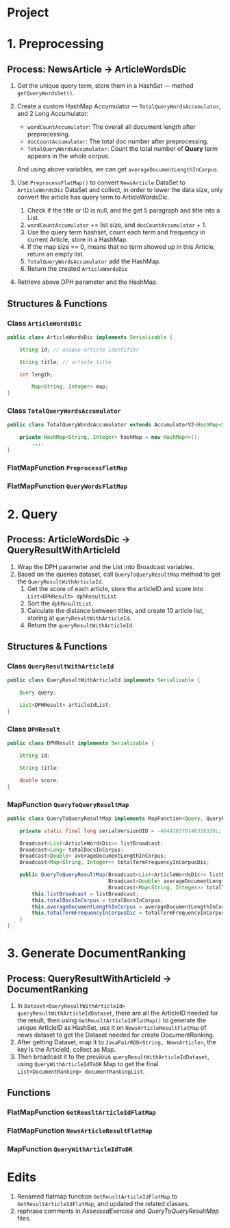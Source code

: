 # Project

# 1. Preprocessing

## Process: NewsArticle → ArticleWordsDic

1. Get the unique query term, store them in a HashSet — method `getQueryWordsSet()`.
2. Create a custom HashMap Accumulator — `TotalQueryWordsAccumulator`, and 2 Long Accumulator:
    - `wordCountAccumulator`: The overall all document length after preprocessing.
    - `docCountAccumulator`: The total doc number after preprocessing.
    - `TotalQueryWordsAccumulator`: Count the total number of **Query** term appears in the whole corpus.

   And using above variables, we can get `averageDocumentLengthInCorpus`.

3. Use `PreprocessFlatMap()` to convert `NewsArticle` DataSet to `ArticleWordsDic` DataSet and collect, in order to lower the data size, only convert the article has query term to ArticleWordsDic.
    1. Check if the title or ID is null, and the get 5 paragraph and title into a List<String>.
    2. `wordCountAccumulator` += list size, and `docCountAccumulator` + 1.
    3. Use the query term hashset, count each term and frequency in current Article, store in a HashMap.
    4. If the map size == 0, means that no term showed up in this Article, return an empty list.
    5. `TotalQueryWordsAccumulator` add the HashMap.
    6. Return the created `ArticleWordsDic`
4. Retrieve above DPH parameter and the HashMap.

## Structures & Functions

### Class `ArticleWordsDic`

```java
public class ArticleWordsDic implements Serializable {

    String id; // unique article identifier

    String title; // article title

    int length;

		Map<String, Integer> map;
}
```

### Class `TotalQueryWordsAccumulator`

```java
public class TotalQueryWordsAccumulator extends AccumulatorV2<HashMap<String, Integer>, HashMap<String, Integer>> {

    private HashMap<String, Integer> hashMap = new HashMap<>();
		....
}
```

### FlatMapFunction `PreprocessFlatMap`

### FlatMapFunction `QueryWordsFlatMap`

# 2. Query

## Process: ArticleWordsDic → QueryResultWithArticleId

1. Wrap the DPH parameter and the List<ArticleWordsDic> into Broadcast variables.
2. Based on the queries dataset, call `QueryToQueryResultMap` method to get the `QueryResultWithArticleId`.
    1. Get the score of each article, store the articleID and score into `List<DPHResult> dphResultList`
    2. Sort the `dphResultList`.
    3. Calculate the distance between titles, and create 10 article list, storing at `queryResultWithArticleId`.
    4. Return the `queryResultWithArticleId`.

## Structures & Functions

### Class `QueryResultWithArticleId`

```java
public class QueryResultWithArticleId implements Serializable {

    Query query;

    List<DPHResult> articleIdList;
}
```

### Class `DPHResult`

```java
public class DPHResult implements Serializable {

    String id;

    String title;

    double score;
}
```

### MapFunction `QueryToQueryResultMap`

```java
public class QueryToQueryResultMap implements MapFunction<Query, QueryResultWithArticleId> {

    private static final long serialVersionUID = -484410270146328326L;

    Broadcast<List<ArticleWordsDic>> listBroadcast;
    Broadcast<Long> totalDocsInCorpus;
    Broadcast<Double> averageDocumentLengthInCorpus;
    Broadcast<Map<String, Integer>> totalTermFrequencyInCorpusDic;

    public QueryToQueryResultMap(Broadcast<List<ArticleWordsDic>> listBroadcast, Broadcast<Long> totalDocsInCorpus,
                                 Broadcast<Double> averageDocumentLengthInCorpus,
                                 Broadcast<Map<String, Integer>> totalTermFrequencyInCorpusDic) {
        this.listBroadcast = listBroadcast;
        this.totalDocsInCorpus = totalDocsInCorpus;
        this.averageDocumentLengthInCorpus = averageDocumentLengthInCorpus;
        this.totalTermFrequencyInCorpusDic = totalTermFrequencyInCorpusDic;
    }
}
```

# 3. Generate DocumentRanking

## Process: QueryResultWithArticleId → DocumentRanking

1. In `Dataset<QueryResultWithArticleId> queryResultWithArticleIdDataset`, there are all the ArticleID needed for the result, then using `GetReusltArticleIdFlatMap()` to generate the unique ArticleID as HashSet, use it on `NewsArticleResultFlatMap` of news dataset to get the Dataset<NewsArticle> needed for create DocumentRanking.
2. After getting Dataset<NewsArticle>, map it to `JavaPairRDD<String, NewsArticle>`, the key is the ArticleId, collect as Map.
3. Then broadcast it to the previous `queryResultWithArticleIdDataset`, using `QueryWithArticleIdToDR` Map to get the final `List<DocumentRanking> documentRankingList`.

## Functions

### FlatMapFunction `GetReusltArticleIdFlatMap`

### FlatMapFunction `NewsArticleResultFlatMap`

### MapFunction `QueryWithArticleIdToDR`

# Edits 
1. Renamed flatmap function `GetReusltArticleIdFlatMap` to `GetResultArticleIdFlatMap`, and updated the related classes.
2. rephrase comments in *AssessedExercise* and *QueryToQueryResultMap* files.


